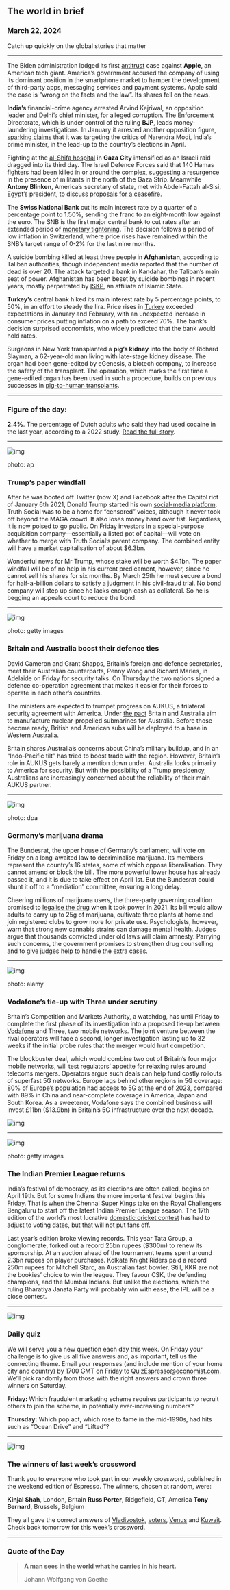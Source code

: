 ## The world in brief

### March 22, 2024

Catch up quickly on the global stories that matter



------



The Biden administration lodged its first [antitrust](https://www.economist.com/business/2024/01/24/what-could-bring-apple-down) case against **Apple**, an American tech giant. America’s government accused the company of using its dominant position in the smartphone market to hamper the development of third-party apps, messaging services and payment systems. Apple said the case is “wrong on the facts and the law”. Its shares fell on the news.

**India’s** financial-crime agency arrested Arvind Kejriwal, an opposition leader and Delhi’s chief minister, for alleged corruption. The Enforcement Directorate, which is under control of the ruling **BJP**, leads money-laundering investigations. In January it arrested another opposition figure, [sparking claims](https://www.economist.com/asia/2024/02/05/are-indias-corruption-police-targeting-narendra-modis-critics) that it was targeting the critics of Narendra Modi, India’s prime minister, in the lead-up to the country’s elections in April.

Fighting at the [al-Shifa hospital](https://www.economist.com/the-economist-explains/2023/11/18/was-israels-attack-on-al-shifa-hospital-justified) in **Gaza City** intensified as an Israeli raid dragged into its third day. The Israel Defence Forces said that 140 Hamas fighters had been killed in or around the complex, suggesting a resurgence in the presence of militants in the north of the Gaza Strip. Meanwhile **Antony Blinken**, America’s secretary of state, met with Abdel-Fattah al-Sisi, Egypt’s president, to discuss [proposals for a ceasefire](https://www.economist.com/middle-east-and-africa/2024/03/14/hopes-for-a-truce-in-gaza-give-way-to-fears-of-a-long-stalemate).

The **Swiss National Bank** cut its main interest rate by a quarter of a percentage point to 1.50%, sending the franc to an eight-month low against the euro. The SNB is the first major central bank to cut rates after an extended period of [monetary tightening](https://www.economist.com/finance-and-economics/2022/11/10/interest-rates-have-risen-sharply-but-is-monetary-policy-truly-tight). The decision follows a period of low inflation in Switzerland, where price rises have remained within the SNB’s target range of 0-2% for the last nine months.

A suicide bombing killed at least three people in **Afghanistan**, according to Taliban authorities, though independent media reported that the number of dead is over 20. The attack targeted a bank in Kandahar, the Taliban’s main seat of power. Afghanistan has been beset by suicide bombings in recent years, mostly perpetrated by [ISKP](https://www.economist.com/the-economist-explains/2021/08/27/what-is-the-islamic-state-khorasan-province), an affiliate of Islamic State.

**Turkey’s** central bank hiked its main interest rate by 5 percentage points, to 50%, in an effort to steady the lira. Price rises in [Turkey](https://www.economist.com/europe/2023/12/11/turkeys-economy-has-improved-but-its-foreign-policy-is-still-messy) exceeded expectations in January and February, with an unexpected increase in consumer prices putting inflation on a path to exceed 70%. The bank’s decision surprised economists, who widely predicted that the bank would hold rates.

Surgeons in New York transplanted a **pig’s kidney** into the body of Richard Slayman, a 62-year-old man living with late-stage kidney disease. The organ had been gene-edited by eGenesis, a biotech company, to increase the safety of the transplant. The operation, which marks the first time a gene-edited organ has been used in such a procedure, builds on previous successes in [pig-to-human transplants](https://www.economist.com/science-and-technology/2021/10/20/a-pig-kidney-has-been-successfully-transplanted-into-a-human-for-the-first-time).



------



### Figure of the day: 

**2.4%**. The percentage of Dutch adults who said they had used cocaine in the last year, according to a 2022 study. [Read the full story](https://www.economist.com/europe/2024/03/21/drug-decriminalisation-in-europe-may-be-slowing-down).



------



![img](https://niceboy.online/insight/public/Espresso/PHOTOS/20240323_dap335.jpg)

photo: ap

### Trump’s paper windfall

After he was booted off Twitter (now X) and Facebook after the Capitol riot of January 6th 2021, Donald Trump started his own [social-media platform](https://www.economist.com/united-states/2024/03/20/donald-trump-tries-his-hand-with-meme-stocks). Truth Social was to be a home for “censored” voices, although it never took off beyond the MAGA crowd. It also loses money hand over fist. Regardless, it is now poised to go public. On Friday investors in a special-purpose acquisition company—essentially a listed pot of capital—will vote on whether to merge with Truth Social’s parent company. The combined entity will have a market capitalisation of about $6.3bn.

Wonderful news for Mr Trump, whose stake will be worth $4.1bn. The paper windfall will be of no help in his current predicament, however, since he cannot sell his shares for six months. By March 25th he must secure a bond for half-a-billion dollars to satisfy a judgment in his civil-fraud trial. No bond company will step up since he lacks enough cash as collateral. So he is begging an appeals court to reduce the bond.



------



![img](https://niceboy.online/insight/public/Espresso/PHOTOS/20240323_dap343.jpg)

photo: getty images

### Britain and Australia boost their defence ties

David Cameron and Grant Shapps, Britain’s foreign and defence secretaries, meet their Australian counterparts, Penny Wong and Richard Marles, in Adelaide on Friday for security talks. On Thursday the two nations signed a defence co-operation agreement that makes it easier for their forces to operate in each other’s countries.

The ministers are expected to trumpet progress on AUKUS, a trilateral security agreement with America. Under [the pact](https://www.economist.com/the-economist-explains/2023/03/13/what-is-the-aukus-pact) Britain and Australia aim to manufacture nuclear-propelled submarines for Australia. Before those become ready, British and American subs will be deployed to a base in Western Australia.

Britain shares Australia’s concerns about China’s military buildup, and in an “Indo-Pacific tilt” has tried to boost trade with the region. However, Britain’s role in AUKUS gets barely a mention down under. Australia looks primarily to America for security. But with the possibility of a Trump presidency, Australians are increasingly concerned about the reliability of their main AUKUS partner.



------



![img](https://niceboy.online/insight/public/Espresso/PHOTOS/20240323_dap344.jpg)

photo: dpa

### Germany’s marijuana drama

The Bundesrat, the upper house of Germany’s parliament, will vote on Friday on a long-awaited law to decriminalise marijuana. Its members represent the country’s 16 states, some of which oppose liberalisation. They cannot amend or block the bill. The more powerful lower house has already passed it, and it is due to take effect on April 1st. But the Bundesrat could shunt it off to a “mediation” committee, ensuring a long delay.

Cheering millions of marijuana users, the three-party governing coalition promised to [legalise the drug](https://www.economist.com/europe/2023/05/11/european-cannabis-legalisation-moves-into-the-slow-dopey-lane) when it took power in 2021. Its bill would allow adults to carry up to 25g of marijuana, cultivate three plants at home and join registered clubs to grow more for private use. Psychologists, however, warn that strong new cannabis strains can damage mental health. Judges argue that thousands convicted under old laws will claim amnesty. Parrying such concerns, the government promises to strengthen drug counselling and to give judges help to handle the extra cases.



------



![img](https://niceboy.online/insight/public/Espresso/PHOTOS/20240323_dap355.jpg)

photo: alamy

### Vodafone’s tie-up with Three under scrutiny

Britain’s Competition and Markets Authority, a watchdog, has until Friday to complete the first phase of its investigation into a proposed tie-up between [Vodafone](https://www.economist.com/britain/2024/03/07/vodafone-tries-to-slim-its-way-back-to-health) and Three, two mobile networks. The joint venture between the rival operators will face a second, longer investigation lasting up to 32 weeks if the initial probe rules that the merger would hurt competition.

The blockbuster deal, which would combine two out of Britain’s four major mobile networks, will test regulators’ appetite for relaxing rules around telecoms mergers. Operators argue such deals can help fund costly rollouts of superfast 5G networks. Europe lags behind other regions in 5G coverage: 80% of Europe’s population had access to 5G at the end of 2023, compared with 89% in China and near-complete coverage in America, Japan and South Korea. As a sweetener, Vodafone says the combined business will invest £11bn ($13.9bn) in Britain’s 5G infrastructure over the next decade.

![img](https://niceboy.online/insight/public/Espresso/PHOTOS/20240323_DAC027.jpg)



------



![img](https://niceboy.online/insight/public/Espresso/PHOTOS/20240323_dap339.jpg)

photo: getty images

### The Indian Premier League returns

India’s festival of democracy, as its elections are often called, begins on April 19th. But for some Indians the more important festival begins this Friday. That is when the Chennai Super Kings take on the Royal Challengers Bengaluru to start off the latest Indian Premier League season. The 17th edition of the world’s most lucrative [domestic cricket contest](https://www.economist.com/asia/2023/03/31/the-indian-premier-league-is-taking-over-global-cricket) has had to adjust to voting dates, but that will not put fans off.

Last year’s edition broke viewing records. This year Tata Group, a conglomerate, forked out a record 25bn rupees ($300m) to renew its sponsorship. At an auction ahead of the tournament teams spent around 2.3bn rupees on player purchases. Kolkata Knight Riders paid a record 250m rupees for Mitchell Starc, an Australian fast bowler. Still, KKR are not the bookies’ choice to win the league. They favour CSK, the defending champions, and the Mumbai Indians. But unlike the elections, which the ruling Bharatiya Janata Party will probably win with ease, the IPL will be a close contest.



------



![img](https://niceboy.online/insight/public/Espresso/PHOTOS/QuizNEW_37_110.jpeg)

### Daily quiz

We will serve you a new question each day this week. On Friday your challenge is to give us all five answers and, as important, tell us the connecting theme. Email your responses (and include mention of your home city and country) by 1700 GMT on Friday to [QuizEspresso@economist.com](https://mail.google.com/mail/?view=cm&fs=1&tf=1&to=QuizEspresso@economist.com). We’ll pick randomly from those with the right answers and crown three winners on Saturday.

**Friday:** Which fraudulent marketing scheme requires participants to recruit others to join the scheme, in potentially ever-increasing numbers?

**Thursday:** Which pop act, which rose to fame in the mid-1990s, had hits such as “Ocean Drive” and “Lifted”?



------



![img](https://niceboy.online/insight/public/Espresso/PHOTOS/EspressoCrossword_54.jpg)

### The winners of last week’s crossword

Thank you to everyone who took part in our weekly crossword, published in the weekend edition of Espresso. The winners, chosen at random, were:

**Kinjal Shah**, London, Britain
**Russ Porter**, Ridgefield, CT, America
**Tony Bernard**, Brussels, Belgium

They all gave the correct answers of [Vladivostok](https://www.economist.com/interactive/europe/2024/03/13/vladivostok-is-a-window-into-wartime-russia), [voters](https://www.economist.com/asia/2024/03/14/indias-government-implements-a-controversial-citizenship-law), [Venus](https://www.economist.com/culture/2024/03/13/maastricht-is-where-museums-go-on-shopping-sprees) and [Kuwait](https://www.economist.com/leaders/2024/03/14/oils-endgame-could-be-highly-disruptive). Check back tomorrow for this week’s crossword.



------



### Quote of the Day

> **A man sees in the world what he carries in his heart.**
>
> Johann Wolfgang von Goethe



